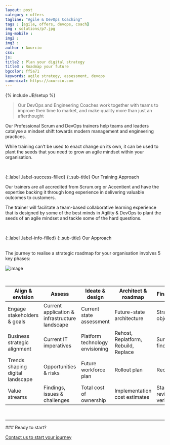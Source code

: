 ```yaml
---
layout: post
category : offers
tagline: "Agile & DevOps Coaching"
tags : [agile, offers, devops, coach]
img : solutions/p7.jpg
img-mobile : 
img2 : 
img3 : 
author : Axurcio
css: 
js: 
title2 : Plan your digital strategy
title3 : Roadmap your future
bgcolor: ff5a71
keywords: agile strategy, assessment, devops
canonical: https://axurcio.com
---
```

{% include JB/setup %}

> Our DevOps and Engineering Coaches work together with teams to improve their time to market, and make quality more than just an afterthought
<!--more-->

Our Professional Scrum and DevOps trainers help teams and leaders catalyse a mindset shift towards modern management and engineering practices.

While training can’t be used to enact change on its own, it can be used to plant the seeds that you need to grow an agile mindset within your organisation.     

<br />

{:.label .label-success-filled}
{:.sub-title}
Our Training Approach
<br />

Our trainers are all accredited from Scrum.org or Accentient and have the expertise backing it through long experience in delivering valuable outcomes to customers.

The trainer will facilitate a team-based collaborative learning experience that is designed by some of the best minds in Agility & DevOps to plant the seeds of an agile mindset and tackle some of the hard questions.   

<br />

{:.label .label-info-filled}
{:.sub-title}
Our Approach

<br /> 
The journey to realise a strategic roadmap for your organisation involves 5 key phases:
  
![image](https://user-images.githubusercontent.com/662868/124368414-78cdf980-dc93-11eb-9f35-2173c4a823e1.png)

<br />

| Align & envision                 | Assess                                         | Ideate & design                 | Architect & roadmap                  | Finalise & present                |
| -------------------------------- | ---------------------------------------------- | ------------------------------- | ------------------------------------ | --------------------------------- |
| Engage stakeholders & goals      | Current application & infrastructure landscape | Current state assessment        | Future-state architecture            | Strategic objectives              |
| Business strategic alignment     | Current IT imperatives                         | Platform technology envisioning | Rehost, Replatform, Rebuild, Replace | Summary of findings               |
| Trends shaping digital landscape | Opportunities & risks                          | Future workforce plan           | Rollout plan                         | Recommendations                   |
| Value streams                    | Findings, issues & challenges                  | Total cost of ownership         | Implementation cost estimates        | Stakeholder review & verification |


<br />
<hr />
### Ready to start?  

[Contact us to start your journey](/contact)